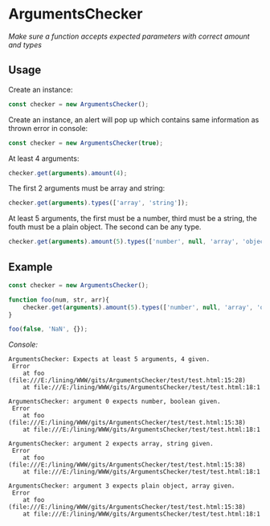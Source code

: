 # ArgumentsChecker
*Make sure a function accepts expected parameters with correct amount and types*


## Usage
Create an instance:
```js
const checker = new ArgumentsChecker();
```

Create an instance, an alert will pop up which contains same information as
thrown error in console:
```js
const checker = new ArgumentsChecker(true);
```

At least 4 arguments:
```js
checker.get(arguments).amount(4);
```

The first 2 arguments must be array and string:
```js
checker.get(arguments).types(['array', 'string']);
```

At least 5 arguments, the first must be a number, third must be a string, the
fouth must be a plain object. The second can be any type.
```js
checker.get(arguments).amount(5).types(['number', null, 'array', 'object']);
```


## Example
```js
const checker = new ArgumentsChecker();

function foo(num, str, arr){
    checker.get(arguments).amount(5).types(['number', null, 'array', 'object']);
}

foo(false, 'NaN', {});
```

*Console:*
```
ArgumentsChecker: Expects at least 5 arguments, 4 given.
 Error
    at foo (file:///E:/lining/WWW/gits/ArgumentsChecker/test/test.html:15:28)
    at file:///E:/lining/WWW/gits/ArgumentsChecker/test/test.html:18:1

ArgumentsChecker: argument 0 expects number, boolean given.
 Error
    at foo (file:///E:/lining/WWW/gits/ArgumentsChecker/test/test.html:15:38)
    at file:///E:/lining/WWW/gits/ArgumentsChecker/test/test.html:18:1

ArgumentsChecker: argument 2 expects array, string given.
 Error
    at foo (file:///E:/lining/WWW/gits/ArgumentsChecker/test/test.html:15:38)
    at file:///E:/lining/WWW/gits/ArgumentsChecker/test/test.html:18:1

ArgumentsChecker: argument 3 expects plain object, array given.
 Error
    at foo (file:///E:/lining/WWW/gits/ArgumentsChecker/test/test.html:15:38)
    at file:///E:/lining/WWW/gits/ArgumentsChecker/test/test.html:18:1
 ```
